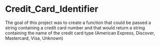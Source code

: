 # Credit_Card_Identifier
The goal of this project was to create a function that could be passed a string containing a credit card number and that would return a string containing the name of the credit card type (American Express, Discover, Mastercard, Visa, Unknown)
